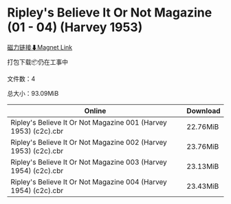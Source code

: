 # Ripley's Believe It Or Not Magazine (01 - 04) (Harvey 1953)

[磁力链接⬇Magnet Link](magnet:?xt=urn:btih:f1d4a2eed05ff2d7b583e567a3b2d355195457d6&dn=Ripley%27s%20Believe%20It%20Or%20Not%20Magazine%20%2801%20-%2004%29%20%28Harvey%201953%29)

打包下载📦仍在工事中

文件数：4

总大小：93.09MiB

Online | Download
--- | ---
Ripley's Believe It Or Not Magazine 001 (Harvey 1953) (c2c).cbr | 22.76MiB
Ripley's Believe It Or Not Magazine 002 (Harvey 1953) (c2c).cbr | 23.76MiB
Ripley's Believe It Or Not Magazine 003 (Harvey 1954) (c2c).cbr | 23.13MiB
Ripley's Believe It Or Not Magazine 004 (Harvey 1954) (c2c).cbr | 23.43MiB